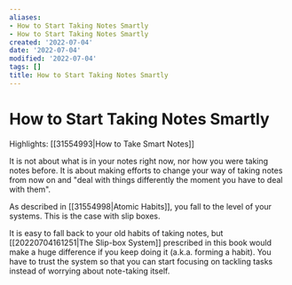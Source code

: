 ```yaml
---
aliases:
- How to Start Taking Notes Smartly
- How to Start Taking Notes Smartly
created: '2022-07-04'
date: '2022-07-04'
modified: '2022-07-04'
tags: []
title: How to Start Taking Notes Smartly
---
```


# How to Start Taking Notes Smartly

Highlights: [[31554993|How to Take Smart Notes]]

It is not about what is in your notes right now, nor how you were taking notes before. It is about making efforts to change your way of taking notes from now on and "deal with things differently the moment you have to deal with them".

As described in [[31554998|Atomic Habits]], you fall to the level of your systems. This is the case with slip boxes.

It is easy to fall back to your old habits of taking notes, but [[20220704161251|The Slip-box System]] prescribed in this book would make a huge difference if you keep doing it (a.k.a. forming a habit). You have to trust the system so that you can start focusing on tackling tasks instead of worrying about note-taking itself.